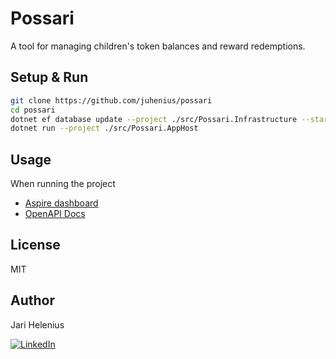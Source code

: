 # Possari

A tool for managing children's token balances and reward redemptions.

## Setup & Run

```sh
git clone https://github.com/juhenius/possari
cd possari
dotnet ef database update --project ./src/Possari.Infrastructure --startup-project ./src/Possari.WebApi
dotnet run --project ./src/Possari.AppHost
```

## Usage

When running the project

- [Aspire dashboard](https://localhost:17106/)
- [OpenAPI Docs](https://localhost:7010/scalar/v1)

## License

MIT

## Author

Jari Helenius

[![LinkedIn][linkedin-shield]][linkedin-url]

<!-- MARKDOWN LINKS & IMAGES -->

[linkedin-shield]: https://img.shields.io/badge/-LinkedIn-black.svg?style=for-the-badge&logo=linkedin&colorB=555
[linkedin-url]: https://linkedin.com/in/jari-helenius-a445478a
